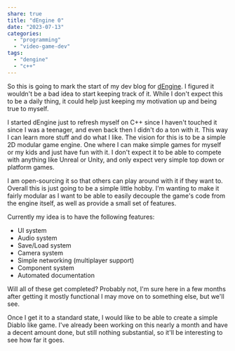```yaml
---
share: true
title: "dEngine 0"
date: "2023-07-13"
categories:
  - "programming"
  - "video-game-dev"
tags:
  - "dengine"
  - "c++"
---
```


So this is going to mark the start of my dev blog for [dEngine](../2023-07-03-dengine).  I figured it wouldn't be a bad idea to start keeping track of it.  While I don't expect this to be a daily thing, it could help just keeping my motivation up and being true to myself.

I started dEngine just to refresh myself on C++ since I haven't touched it since I was a teenager, and even back then I didn't do a ton with it.  This way I can learn more stuff and do what I like.   The vision for this is to be a simple 2D modular game engine.  One where I can make simple games for myself or my kids and just have fun with it.  I don't expect it to be able to compete with anything like Unreal or Unity, and only expect very simple top down or platform games.  

I am open-sourcing it so that others can play around with it if they want to.  Overall this is just going to be a simple little hobby.  I'm wanting to make it fairly modular as I want to be able to easily decouple the game's code from the engine itself, as well as provide a small set of features.

Currently my idea is to have the following features:

- UI system
- Audio system
- Save/Load system
- Camera system
- Simple networking (multiplayer support)
- Component system
- Automated documentation

Will all of these get completed? Probably not, I'm sure here in a few months after getting it mostly functional I may move on to something else, but we'll see.  

Once I get it to a standard state, I would like to be able to create a simple Diablo like game.   I've already been working on this nearly a month and have a decent amount done, but still nothing substantial, so it'll be interesting to see how far it goes.